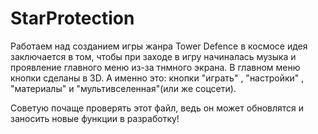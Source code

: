 # StarProtection
Работаем над созданием игры жанра Tower Defence в космосе
идея заключается в том, чтобы при заходе в игру начиналась музыка и проявление главного меню из-за тнмного экрана. В главном меню кнопки сделаны в 3D. А именно это: кнопки "играть" , "настройки" , "материалы" и "мультивселенная"(или же соцсети).

Советую почаще проверять этот файл, ведь он может обновлятся и заносить новые функции в разработку!
